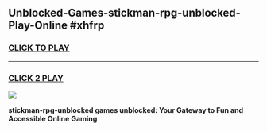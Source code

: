 
## Unblocked-Games-stickman-rpg-unblocked-Play-Online #xhfrp
<h3>
<a href="https://news.freeplayer.one?title=stickman-rpg-unblocked&ref=3">CLICK TO PLAY</a></h3>
<hr>

<h3>
<a href="https://news.freeplayer.one?title=stickman-rpg-unblocked&ref=3">CLICK 2 PLAY</a>
  
</h3>

<a href="https://news.freeplayer.one?title=stickman-rpg-unblocked&ref=3"><img src="https://clearcache.store/games.png"></a>


**stickman-rpg-unblocked games unblocked: Your Gateway to Fun and Accessible Online Gaming**
